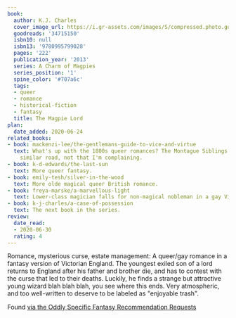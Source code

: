 ```yaml
---
book:
  author: K.J. Charles
  cover_image_url: https://i.gr-assets.com/images/S/compressed.photo.goodreads.com/books/1490703800l/34715150._SY475_.jpg
  goodreads: '34715150'
  isbn10: null
  isbn13: '9780995799028'
  pages: '222'
  publication_year: '2013'
  series: A Charm of Magpies
  series_position: '1'
  spine_color: '#707a6c'
  tags:
  - queer
  - romance
  - historical-fiction
  - fantasy
  title: The Magpie Lord
plan:
  date_added: 2020-06-24
related_books:
- book: mackenzi-lee/the-gentlemans-guide-to-vice-and-virtue
  text: What's up with the 1800s queer romances? The Montague Siblings go down a very
    similar road, not that I'm complaining.
- book: k-d-edwards/the-last-sun
  text: More queer fantasy.
- book: emily-tesh/silver-in-the-wood
  text: More olde magical queer British romance.
- book: freya-marske/a-marvellous-light
  text: Lower-class magician falls for non-magical nobleman in a gay Victorian romance.
- book: k-j-charles/a-case-of-possession
  text: The next book in the series.
review:
  date_read:
  - 2020-06-30
  rating: 4
---
```


Romance, mysterious curse, estate management: A queer/gay romance in a fantasy version of Victorian England.  The
youngest exiled son of a lord returns to England after his father and brother die, and has to contest with the curse
that led to their deaths. Luckily, he finds a strange but attractive young wizard blah blah blah, you see where this
ends.  Very atmospheric, and too well-written to deserve to be labeled as "enjoyable trash".

Found [via the Oddly Specific Fantasy Recommendation Requests](https://www.reddit.com/r/Fantasy/comments/hazt57/oddly_specific_fantasy_recommendation_requests/fv6zou9/)
